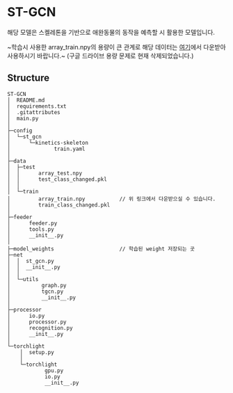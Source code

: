 # ST-GCN
해당 모델은 스켈레톤을 기반으로 애완동물의 동작을 예측할 시 활용한 모델입니다.

~학습시 사용한 array_train.npy의 용량이 큰 관계로 해당 데이터는 [여기](https://drive.google.com/file/d/10ucSBZS_Jg8nvGTIO8uv12JjyZBUPnx6/view?usp=sharing)에서 다운받아 사용하시기 바랍니다.~ (구글 드라이브 용량 문제로 현재 삭제되었습니다.)

## Structure
```
ST-GCN
│  README.md
│  requirements.txt
│  .gitattributes
│  main.py
│  
├─config
│  └─st_gcn
│      └─kinetics-skeleton       
│              train.yaml        
│
├─data
│  ├─test
│  │      array_test.npy
│  │      test_class_changed.pkl
│  │      
│  └─train
│         array_train.npy           // 위 링크에서 다운받으실 수 있습니다.
│         train_class_changed.pkl
│
├─feeder
│      feeder.py
│      tools.py
│      __init__.py
│
├─model_weights                     // 학습된 weight 저장되는 곳
├─net
│  │  st_gcn.py
│  │  __init__.py
│  │  
│  └─utils
│          graph.py
│          tgcn.py
│          __init__.py
│
├─processor
│      io.py
│      processor.py
│      recognition.py
│      __init__.py
│
└─torchlight
    │  setup.py
    │
    └─torchlight
            gpu.py
            io.py
            __init__.py
```

